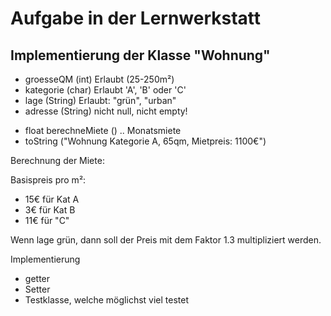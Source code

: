 # Aufgabe in der Lernwerkstatt

## Implementierung der Klasse "Wohnung"

-   groesseQM (int) Erlaubt (25-250m²)
-   kategorie (char) Erlaubt 'A', 'B' oder 'C'
-   lage (String) Erlaubt: "grün", "urban"
-   adresse (String) nicht null, nicht empty!

*   float berechneMiete () .. Monatsmiete
*   toString ("Wohnung Kategorie A, 65qm, Mietpreis: 1100€")

Berechnung der Miete:

Basispreis pro m²:

-   15€ für Kat A
-   3€ für Kat B
-   11€ für "C"

Wenn lage grün, dann soll der Preis mit dem Faktor 1.3 multipliziert werden.

Implementierung

-   getter
-   Setter
-   Testklasse, welche möglichst viel testet
